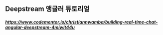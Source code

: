 ## Deepstream 앵귤러 튜토리얼

##### https://www.codementor.io/christiannwamba/building-real-time-chat-angular-deepstream-4miwit44u